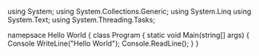 using System;
using System.Collections.Generic;
using System.Linq
using System.Text;
using System.Threading.Tasks;

namepsace Hello World
{
    class Program
    {
        static void Main(string[] args)
        {
        Console WriteLine("Hello World");
        Console.ReadLine();
        }
}
